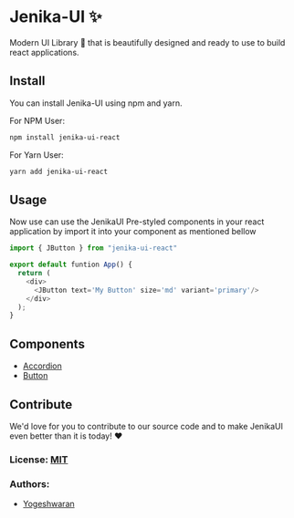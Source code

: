 # Jenika-UI :sparkles:
Modern UI Library :gem: that is beautifully designed and ready to use to build react applications.

## Install
You can install Jenika-UI using npm and yarn.

For NPM User:
```bash
npm install jenika-ui-react
```

For Yarn User:
```bash
yarn add jenika-ui-react
```
## Usage
Now use can use the JenikaUI Pre-styled components in your react application by import it into your component as mentioned bellow

```javascript
import { JButton } from "jenika-ui-react"

export default funtion App() {
  return (
    <div>
      <JButton text='My Button' size='md' variant='primary'/>
    </div>
  );
}
```
## Components
- [Accordion](https://yogesh7401.github.io/jenika-ui-react/?path=/story/components-accordion-accordion--default)
- [Button](https://yogesh7401.github.io/jenika-ui-react/?path=/story/components-button-button--default)
## Contribute
We'd love for you to contribute to our source code and to make JenikaUI even better than it is today! :heart:
### License: [MIT](./LICENSE)

### Authors:
- [Yogeshwaran](https://yogesh7401.netlify.app/)
